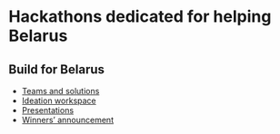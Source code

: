 # Hackathons dedicated for helping Belarus

## Build for Belarus 

- [Teams and solutions](https://eventornado.com/event/build-for-belarus) 
- [Ideation workspace](https://miro.com/app/board/o9J_kn9bFek=/)
- [Presentations](https://www.facebook.com/163909310327983/videos/3383402358376543)
- [Winners’ announcement](https://www.facebook.com/163909310327983/videos/3383402358376543)
